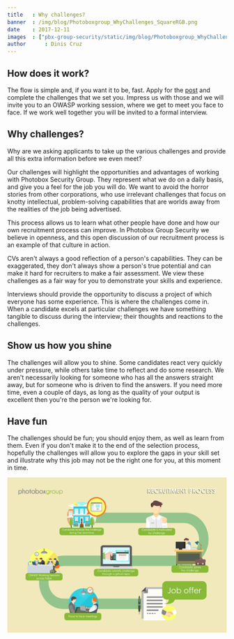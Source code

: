 ```yaml
---
title   : Why challenges?
banner  : /img/blog/Photoboxgroup_WhyChallenges_SquareRGB.png
date    : 2017-12-11
images  : ["pbx-group-security/static/img/blog/Photoboxgroup_WhyChallenges_SquareRGB.pngg"]
author      : Dinis Cruz
---
```


## How does it work?

The flow is simple and, if you want it to be, fast. Apply for the [post](https://pbx-group-security.com/roles/) and complete the challenges that we set you. Impress us with those and we will invite you to an OWASP working session, where we get to meet you face to face. If we work well together you will be invited to a formal interview. 

## Why challenges?

Why are we asking applicants to take up the various challenges and provide all this extra information before we even meet?

Our challenges will highlight the opportunities and advantages of working with Photobox Security Group. They represent what we do on a daily basis, and give you a feel for the job you will do. We want to avoid the horror stories from other corporations, who use irrelevant challenges that focus on knotty intellectual, problem-solving capabilities that are worlds away from the realities of the job being advertised.

This process allows us to learn what other people have done and how our own recruitment process can improve. In Photobox Group Security we believe in openness, and this open discussion of our recruitment process is an example of that culture in action. 

CVs aren't always a good reflection of a person's capabilities. They can be exaggerated, they don't always show a person's true potential and can make it hard for recruiters to make a fair assessment. We view these challenges as a fair way for you to demonstrate your skills and experience.

Interviews should provide the opportunity to discuss a project of which everyone has some experience. This is where the challenges come in. When a candidate excels at particular challenges we have something tangible to discuss during the interview; their thoughts and reactions to the challenges.

## Show us how you shine
The challenges will allow you to shine. Some candidates react very quickly under pressure, while others take time to reflect and do some research. We aren't necessarily looking for someone who has all the answers straight away, but for someone who is driven to find the answers. If you need more time, even a couple of days, as long as the quality of your output is excellent then you're the person we're looking for. 

## Have fun
The challenges should be fun; you should enjoy them, as well as learn from them. Even if you don't make it to the end of the selection process, hopefully the challenges will allow you to explore the gaps in your skill set and illustrate why this job may not be the right one for you, at this moment in time.

![infographic](/static/img/blog/Pbx_Security_Infographic_Amendments_HD300ppp.jpg)
